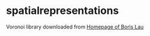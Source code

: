 # spatialrepresentations
Voronoi library downloaded from [Homepage of Boris Lau](http://www2.informatik.uni-freiburg.de/~lau/dynamicvoronoi/)
